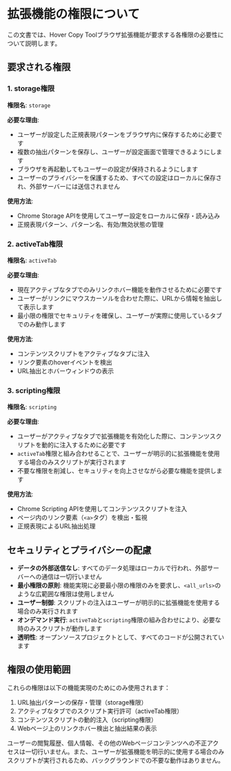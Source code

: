 # 拡張機能の権限について

この文書では、Hover Copy Toolブラウザ拡張機能が要求する各権限の必要性について説明します。

## 要求される権限

### 1. storage権限

**権限名**: `storage`

**必要な理由**:

- ユーザーが設定した正規表現パターンをブラウザ内に保存するために必要です
- 複数の抽出パターンを保存し、ユーザーが設定画面で管理できるようにします
- ブラウザを再起動してもユーザーの設定が保持されるようにします
- ユーザーのプライバシーを保護するため、すべての設定はローカルに保存され、外部サーバーには送信されません

**使用方法**:

- Chrome Storage APIを使用してユーザー設定をローカルに保存・読み込み
- 正規表現パターン、パターン名、有効/無効状態の管理

### 2. activeTab権限

**権限名**: `activeTab`

**必要な理由**:

- 現在アクティブなタブでのみリンクホバー機能を動作させるために必要です
- ユーザーがリンクにマウスカーソルを合わせた際に、URLから情報を抽出して表示します
- 最小限の権限でセキュリティを確保し、ユーザーが実際に使用しているタブでのみ動作します

**使用方法**:

- コンテンツスクリプトをアクティブなタブに注入
- リンク要素のhoverイベントを検出
- URL抽出とホバーウィンドウの表示

### 3. scripting権限

**権限名**: `scripting`

**必要な理由**:

- ユーザーがアクティブなタブで拡張機能を有効化した際に、コンテンツスクリプトを動的に注入するために必要です
- `activeTab`権限と組み合わせることで、ユーザーが明示的に拡張機能を使用する場合のみスクリプトが実行されます
- 不要な権限を削減し、セキュリティを向上させながら必要な機能を提供します

**使用方法**:

- Chrome Scripting APIを使用してコンテンツスクリプトを注入
- ページ内のリンク要素（`<a>`タグ）を検出・監視
- 正規表現によるURL抽出処理

## セキュリティとプライバシーの配慮

- **データの外部送信なし**: すべてのデータ処理はローカルで行われ、外部サーバーへの通信は一切行いません
- **最小権限の原則**: 機能実現に必要最小限の権限のみを要求し、`<all_urls>`のような広範囲な権限は使用しません
- **ユーザー制御**: スクリプトの注入はユーザーが明示的に拡張機能を使用する場合のみ実行されます
- **オンデマンド実行**: `activeTab`と`scripting`権限の組み合わせにより、必要な時のみスクリプトが動作します
- **透明性**: オープンソースプロジェクトとして、すべてのコードが公開されています

## 権限の使用範囲

これらの権限は以下の機能実現のためにのみ使用されます：

1. URL抽出パターンの保存・管理（storage権限）
2. アクティブなタブでのスクリプト実行許可（activeTab権限）
3. コンテンツスクリプトの動的注入（scripting権限）
4. Webページ上のリンクホバー検出と抽出結果の表示

ユーザーの閲覧履歴、個人情報、その他のWebページコンテンツへの不正アクセスは一切行いません。また、ユーザーが拡張機能を明示的に使用する場合のみスクリプトが実行されるため、バックグラウンドでの不要な動作はありません。
